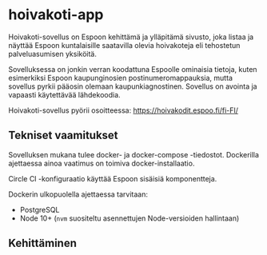 # hoivakoti-app

Hoivakoti-sovellus on Espoon kehittämä ja ylläpitämä sivusto, joka listaa ja näyttää Espoon kuntalaisille saatavilla olevia hoivakoteja eli tehostetun palveluasumisen yksiköitä.

Sovelluksessa on jonkin verran koodattuna Espoolle ominaisia tietoja, kuten esimerkiksi Espoon kaupunginosien postinumeromappauksia, mutta sovellus pyrkii pääosin olemaan kaupunkiagnostinen. Sovellus on avointa ja vapaasti käytettävää lähdekoodia.

Hoivakoti-sovellus pyörii osoitteessa: https://hoivakodit.espoo.fi/fi-FI/

## Tekniset vaamitukset

Sovelluksen mukana tulee docker- ja docker-compose -tiedostot. Dockerilla ajettaessa ainoa vaatimus on toimiva docker-installaatio.

Circle CI -konfiguraatio käyttää Espoon sisäisiä komponentteja.

Dockerin ulkopuolella ajettaessa tarvitaan:
 - PostgreSQL
 - Node 10+ (`nvm` suositeltu asennettujen Node-versioiden hallintaan)

## Kehittäminen

